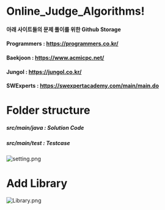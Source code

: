 # Online_Judge_Algorithms!

#### 아래 사이트들의 문제 풀이를 위한 Github Storage
#### Programmers : https://programmers.co.kr/
#### Baekjoon : https://www.acmicpc.net/
#### Jungol : https://jungol.co.kr/
#### SWExperts : https://swexpertacademy.com/main/main.do


# Folder structure

##### src/main/java : Solution Code
##### src/main/test : Testcase

![setting.png](https://github.com/Nuke111/Online_Judge_Algorithms/blob/master/algorithms/setting.png?raw=true)

# Add Library

![Library.png](https://github.com/Nuke111/Online_Judge_Algorithms/blob/master/algorithms/Library.png?raw=true)

